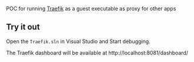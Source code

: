 POC for running [Traefik](https://traefik.io/) as a guest executable as proxy for other apps

## Try it out
Open the ```Traefik.sln``` in Visual Studio and Start debugging.

The Traefik dashboard will be available at http://localhost:8081/dashboard/